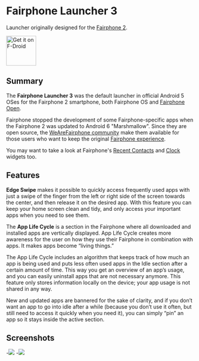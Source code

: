 # Fairphone Launcher 3

Launcher originally designed for the [Fairphone 2][fairphone2].

<a href="https://f-droid.org/packages/community.fairphone.fplauncher3/" target="_blank">
  <img src="https://f-droid.org/badge/get-it-on.png" alt="Get it on F-Droid" height="80"/>
</a>


## Summary

The **Fairphone Launcher 3** was the default launcher in official Android 5 OSes for the Fairphone 2 smartphone, both Fairphone OS and [Fairphone Open][fairphone-open].

Fairphone stopped the development of some Fairphone-specific apps when the Fairphone 2 was updated to Android 6 "Marshmallow". Since they are open source, the [WeAreFairphone community][wearefairphone] make them available for those users who want to keep the original [Fairphone experience][fairphone-experience].

You may want to take a look at Fairphone's [Recent Contacts][wearefairphone-mycontacts] and [Clock][wearefairphone-clock] widgets too.

## Features

**Edge Swipe** makes it possible to quickly access frequently used apps with just a swipe of the finger from the left or right side of the screen towards the center, and then release it on the desired app. With this feature you can keep your home screen clean and tidy, and only access your important apps when you need to see them.

The **App Life Cycle** is a section in the Fairphone where all downloaded and installed apps are vertically displayed. App Life Cycle creates more awareness for the user on how they use their Fairphone in combination with apps. It makes apps become “living things.”

The App Life Cycle includes an algorithm that keeps track of how much an app is being used and puts less often used apps in the Idle section after a certain amount of time. This way you get an overview of an app’s usage, and you can easily uninstall apps that are not necessary anymore. This feature only stores information locally on the device; your app usage is not shared in any way.

New and updated apps are bannered for the sake of clarity, and if you don’t want an app to go into idle after a while (because you don’t use it often, but still need to access it quickly when you need it), you can simply “pin” an app so it stays inside the active section.

## Screenshots

-![](https://www.fairphone.com/wp-content/uploads/2016/01/Edge-Swipe2.gif)
-![](https://www.fairphone.com/wp-content/uploads/2016/01/App-Lifecycle.gif)



[fairphone2]: https://en.wikipedia.org/wiki/Fairphone_2 "Fairphone 2 - Wikipedia"
[fairphone2-features]: https://www.fairphone.com/en/2016/01/07/software-features-fairphone-2/ "Software features of the Fairphone 2 - Fairphone"
[fairphone-open]: https://code.fairphone.com/projects/fp-osos/ "Fairphone Open — FAIRPHONE open source  documentation"
[fairphone-experience]: https://medium.com/@impossible_labs/fairphone-designing-a-fair-experience-76725e9514e8 "Fairphone, designing a fair experience – Impossible Labs – Medium"
[wearefairphone]: https://github.com/WeAreFairphone "WeAreFairphone on GitHub"
[wearefairphone-mycontacts]: https://github.com/WeAreFairphone/android_packages_apps_MyContactsWidget
[wearefairphone-clock]: https://github.com/WeAreFairphone/android_packages_apps_ClockWidget/
